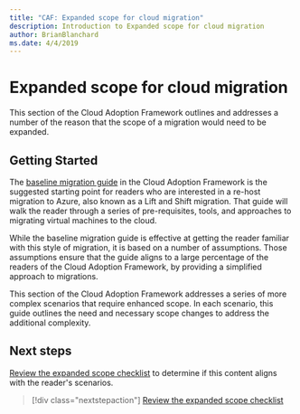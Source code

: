 ```yaml
---
title: "CAF: Expanded scope for cloud migration"
description: Introduction to Expanded scope for cloud migration
author: BrianBlanchard
ms.date: 4/4/2019
---
```


# Expanded scope for cloud migration

This section of the Cloud Adoption Framework outlines and addresses a number of the reason that the scope of a migration would need to be expanded.

## Getting Started

The [baseline migration guide](../baseline-migration-guide/index.md) in the Cloud Adoption Framework is the suggested starting point for readers who are interested in a re-host migration to Azure, also known as a Lift and Shift migration. That guide will walk the reader through a series of pre-requisites, tools, and approaches to migrating virtual machines to the cloud.

While the baseline migration guide is effective at getting the reader familiar with this style of migration, it is based on a number of assumptions. Those assumptions ensure that the guide aligns to a large percentage of the readers of the Cloud Adoption Framework, by providing a simplified approach to migrations.

This section of the Cloud Adoption Framework addresses a series of more complex scenarios that require enhanced scope. In each scenario, this guide outlines the need and necessary scope changes to address the additional complexity.

## Next steps

[Review the expanded scope checklist](./checklist.md) to determine if this content aligns with the reader's scenarios.

> [!div class="nextstepaction"]
> [Review the expanded scope checklist](./checklist.md)
